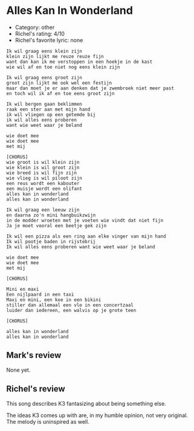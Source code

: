# Alles Kan In Wonderland

 * Category: other
 * Richel's rating: 4/10
 * Richel's  favorite lyric: none

```
Ik wil graag eens klein zijn
klein zijn lijkt me reuze reuze fijn
want dan kan ik me verstoppen in een hoekje in de kast
wie wil af en toe niet nog eens klein zijn

Ik wil graag eens groot zijn
groot zijn lijkt me ook wel een festijn
maar dan moet je er aan denken dat je zwembroek niet meer past
en toch wil ik af en toe eens groot zijn

Ik wil bergen gaan beklimmen
raak een ster aan met mijn hand
ik wil vliegen op een getemde bij
ik wil alles eens proberen
want wie weet waar je beland

wie doet mee
wie doet mee
met mij

[CHORUS]
wie groot is wil klein zijn
wie klein is wil groot zijn
wie breed is wil fijn zijn
wie vlieg is wil piloot zijn
een reus wordt een kabouter
een muisje wordt een olifant
alles kan in wonderland
alles kan in wonderland

Ik wil graag een leeuw zijn
en daarna zo'n mini hangbuikzwijn
in de modder wroeten met je voeten wie vindt dat niet fijn
Ja je moet vooral een beetje gek zijn

Ik wil een pizza als een ring aan elke vinger van mijn hand
Ik wil pootje baden in rijstebrij
Ik wil alles eens proberen want wie weet waar je beland

wie doet mee
wie doet mee
met mij

[CHORUS]

Mini en maxi
Een nijlpaard in een taxi
Maxi en mini, een koe in een bikini
stiller dan allemaal een vlo in een concertzaal
luider dan iedereen, een walvis op je grote teen

[CHORUS]

alles kan in wonderland
alles kan in wonderland
```

## Mark's review

None yet.

## Richel's review

This song describes K3 fantasizing about being something else.

The ideas K3 comes up with are, in my humble opinion, not very original. The melody is uninspired as well.
